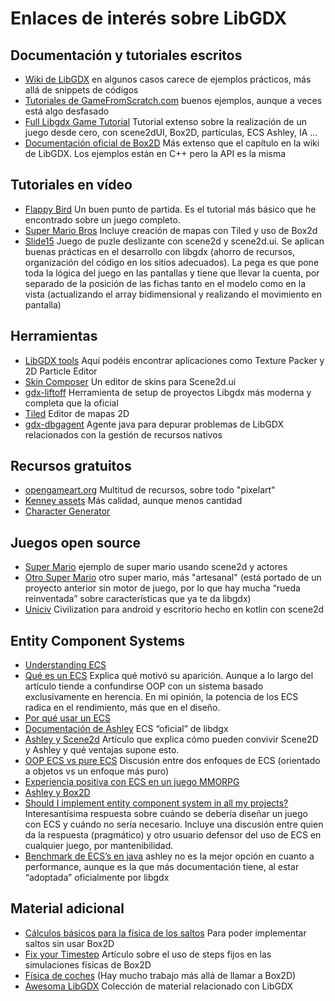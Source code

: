 # Enlaces de interés sobre LibGDX

## Documentación y tutoriales escritos
* [Wiki de LibGDX](https://github.com/libgdx/libgdx/wiki) 
en algunos casos carece de ejemplos prácticos, más allá de snippets de códigos
* [Tutoriales de GameFromScratch.com](https://www.gamefromscratch.com/page/LibGDX-Tutorial-series.aspx)
buenos ejemplos, aunque a veces está algo desfasado
* [Full Libgdx Game Tutorial](https://www.gamedevelopment.blog/full-libgdx-game-tutorial-flgt-home/)
Tutorial extenso sobre la realización de un juego desde cero, con scene2dUI, Box2D, partículas, ECS Ashley, IA …
* [Documentación oficial de Box2D](https://box2d.org/documentation/)
Más extenso que el capítulo en la wiki de LibGDX. Los ejemplos están en C++ pero la API es la misma

## Tutoriales en vídeo
* [Flappy Bird](https://www.youtube.com/watch?v=rzBVTPaUUDg&list=PLZm85UZQLd2TPXpUJfDEdWTSgszionbJy)
Un buen punto de partida. Es el tutorial más básico que he encontrado sobre un juego completo.
* [Super Mario Bros](https://www.youtube.com/watch?v=a8MPxzkwBwo&list=PLZm85UZQLd2SXQzsF-a0-pPF6IWDDdrXt)
Incluye creación de mapas con Tiled y uso de Box2d
* [Slide15](https://www.youtube.com/watch?v=S-wCEUO_dY8&list=PLD_bW3UTVsEkPsT2JfVcZmAjmWByIpRvT&index=1)
Juego de puzle deslizante con scene2d y scene2d.ui. Se aplican buenas prácticas en el desarrollo con libgdx (ahorro de recursos, organización del código en los sitios adecuados). La pega es que pone toda la lógica del juego en las pantallas y tiene que llevar la cuenta, por separado de la posición de las fichas tanto en el modelo como en la vista (actualizando el array bidimensional y realizando el movimiento en pantalla)

## Herramientas
* [LibGDX tools](https://libgdx.badlogicgames.com/tools.html)
Aquí podéis encontrar aplicaciones como Texture Packer y 2D Particle Editor
* [Skin Composer](https://ray3k.wordpress.com/software/skin-composer-for-libgdx/)
Un editor de skins para Scene2d.ui
* [gdx-liftoff](https://ray3k.wordpress.com/software/skin-composer-for-libgdx/)
Herramienta de setup de proyectos Libgdx más moderna y completa que la oficial
* [Tiled](https://www.mapeditor.org/) 
Editor de mapas 2D
* [gdx-dbgagent](https://github.com/PokeMMO/gdx-dbgagent)
Agente java para depurar problemas de LibGDX relacionados con la gestión de recursos nativos

## Recursos gratuitos
* [opengameart.org](https://opengameart.org/) Multitud de recursos, sobre todo "pixelart"
* [Kenney assets](https://kenney.nl/) Más calidad, aunque menos cantidad
* [Character Generator](http://gaurav.munjal.us/Universal-LPC-Spritesheet-Character-Generator/)

## Juegos open source
* [Super Mario](https://github.com/arjanfrans/mario-game) 
ejemplo de super mario usando scene2d y actores
* [Otro Super Mario](https://github.com/maheshkurmi/libgdx-mario) 
otro super mario, más "artesanal" (está portado de un proyecto anterior sin motor de juego, por lo que hay mucha “rueda reinventada” sobre características que ya te da libgdx)
* [Uniciv](https://github.com/yairm210/Unciv) Civilization para android y escritorio hecho en kotlin con scene2d

## Entity Component Systems
* [Understanding ECS](https://www.gamedev.net/tutorials/_/technical/game-programming/understanding-component-entity-systems-r3013/) 
* [Qué es un ECS](https://www.richardlord.net/blog/ecs/what-is-an-entity-framework.html) Explica qué motivó su aparición. Aunque a lo largo del artículo tiende a confundirse OOP con un sistema basado exclusivamente en herencia. En mi opinión, la potencia de los ECS radica en el rendimiento, más que en el diseño.
* [Por qué usar un ECS](https://www.richardlord.net/blog/ecs/why-use-an-entity-framework.html)
* [Documentación de Ashley](https://github.com/libgdx/ashley/wiki) ECS “oficial” de libdgx
* [Ashley y Scene2d](https://javadocmd.com/blog/libgdx-ashley-on-the-stage/) Artículo que explica cómo pueden convivir Scene2D y Ashley y qué ventajas supone esto.
* [OOP ECS vs pure ECS](https://softwareengineering.stackexchange.com/questions/369066/oop-ecs-vs-pure-ecs)
Discusión entre dos enfoques de ECS (orientado a objetos vs un enfoque más puro)
* [Experiencia positiva con ECS en un juego MMORPG](https://www.reddit.com/r/libgdx/comments/618daq/anyone_made_a_game_using_ashley_ecs/)
* [Ashley y Box2D](https://www.gamedevelopment.blog/ashley-and-box2d-tutorial/)
* [Should I implement entity component system in all my projects?](https://gamedev.stackexchange.com/questions/114301/should-i-implement-entity-component-system-in-all-my-projects) 
Interesantísima respuesta sobre cuándo se debería diseñar un juego con ECS y cuándo no sería necesario. Incluye una discusión entre quien da la respuesta (pragmático) y otro usuario defensor del uso de ECS en cualquier juego, por mantenibilidad.
* [Benchmark de ECS’s en java](https://github.com/junkdog/entity-system-benchmarks#entity-system-benchmarks) 
ashley no es la mejor opción en cuanto a performance, aunque es la que más documentación tiene, al estar “adoptada” oficialmente por libgdx

## Material adicional
* [Cálculos básicos para la física de los saltos](https://medium.com/@brazmogu/physics-for-game-dev-a-platformer-physics-cheatsheet-f34b09064558)
Para poder implementar saltos sin usar Box2D
* [Fix your Timestep](https://gafferongames.com/post/fix_your_timestep/)
Artículo sobre el uso de steps fijos en las simulaciones físicas de Box2D
* [Física de coches](https://asawicki.info/Mirror/Car%20Physics%20for%20Games/Car%20Physics%20for%20Games.html)
 (Hay mucho trabajo más allá de llamar a Box2D)
* [Awesoma LibGDX](https://project-awesome.org/rafaskb/awesome-libgdx)
Colección de material relacionado con LibGDX
